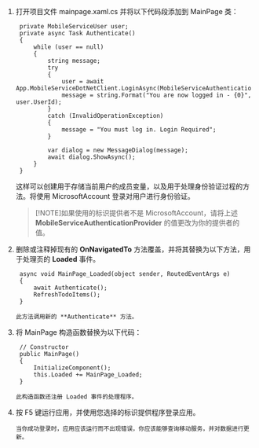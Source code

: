 1. 打开项目文件 mainpage.xaml.cs 并将以下代码段添加到 MainPage 类：
    
        private MobileServiceUser user;
        private async Task Authenticate()
        {
            while (user == null)
            {
                string message;
                try
                {
                    user = await App.MobileServiceDotNetClient.LoginAsync(MobileServiceAuthenticationProvider.MicrosoftAccount);
                    message = string.Format("You are now logged in - {0}", user.UserId);
                }
                catch (InvalidOperationException)
                {
                    message = "You must log in. Login Required";
                }

                var dialog = new MessageDialog(message);
                await dialog.ShowAsync();
            }
        }

    这样可以创建用于存储当前用户的成员变量，以及用于处理身份验证过程的方法。将使用 MicrosoftAccount 登录对用户进行身份验证。

    >[!NOTE]如果使用的标识提供者不是 MicrosoftAccount，请将上述 **MobileServiceAuthenticationProvider** 的值更改为你的提供者的值。

2. 删除或注释掉现有的 **OnNavigatedTo** 方法覆盖，并将其替换为以下方法，用于处理页的 **Loaded** 事件。 

        async void MainPage_Loaded(object sender, RoutedEventArgs e)
        {
            await Authenticate();
            RefreshTodoItems();
        }

       此方法调用新的 **Authenticate** 方法。 

3. 将 MainPage 构造函数替换为以下代码：

        // Constructor
        public MainPage()
        {
            InitializeComponent();
            this.Loaded += MainPage_Loaded;
        }

       此构造函数还注册 Loaded 事件的处理程序。
        
4. 按 F5 键运行应用，并使用您选择的标识提供程序登录应用。 

       当你成功登录时，应用应该运行而不出现错误，你应该能够查询移动服务，并对数据进行更新。

<!---HONumber=Mooncake_0321_2016-->